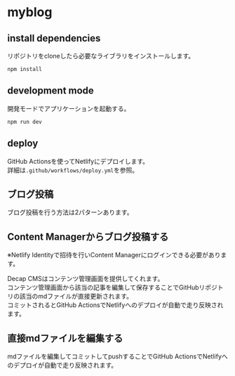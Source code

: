 # myblog

## install dependencies

リポジトリをcloneしたら必要なライブラリをインストールします。

```
npm install
```

## development mode

開発モードでアプリケーションを起動する。

```
npm run dev
```

## deploy

GitHub Actionsを使ってNetlifyにデプロイします。  
詳細は`.github/workflows/deploy.yml`を参照。

## ブログ投稿

ブログ投稿を行う方法は2パターンあります。  

## Content Managerからブログ投稿する
※Netlify Identityで招待を行いContent Managerにログインできる必要があります。

Decap CMSはコンテンツ管理画面を提供してくれます。  
コンテンツ管理画面から該当の記事を編集して保存することでGitHubリポジトリの該当のmdファイルが直接更新されます。  
コミットされるとGitHub ActionsでNetlifyへのデプロイが自動で走り反映されます。  

## 直接mdファイルを編集する

mdファイルを編集してコミットしてpushすることでGitHub ActionsでNetlifyへのデプロイが自動で走り反映されます。  
